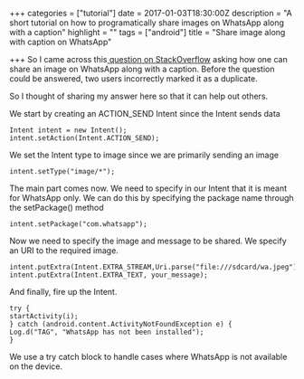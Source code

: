 +++
categories = ["tutorial"]
date = 2017-01-03T18:30:00Z
description = "A short tutorial on how to programatically share images on WhatsApp along with a caption"
highlight = ""
tags = ["android"]
title = "Share image along with caption on WhatsApp"

+++
So I came across this[ question on StackOverflow](http://stackoverflow.com/questions/41461267/how-to-share-text-and-image-to-whatsapp-from-my-app) asking how one can share an image on WhatsApp along with a caption. Before the question could be answered, two users incorrectly marked it as a duplicate.

So I thought of sharing my answer here so that it can help out others.

We start by creating an ACTION_SEND Intent since the Intent sends data

    Intent intent = new Intent();
    intent.setAction(Intent.ACTION_SEND);

We set the Intent type to image since we are primarily sending an image

    intent.setType("image/*");

The main part comes now. We need to specify in our Intent that it is meant for WhatsApp only. We can do this by specifying the package name through the setPackage() method

    intent.setPackage("com.whatsapp");

Now we need to specify the image and message to be shared. We specify an URI to the required image.

    intent.putExtra(Intent.EXTRA_STREAM,Uri.parse("file:///sdcard/wa.jpeg"));
    intent.putExtra(Intent.EXTRA_TEXT, your_message);

And finally, fire up the Intent.

    try {
    startActivity(i);
    } catch (android.content.ActivityNotFoundException e) {
    Log.d("TAG", "WhatsApp has not been installed");
    }

We use a try catch block to handle cases where WhatsApp is not available on the device.